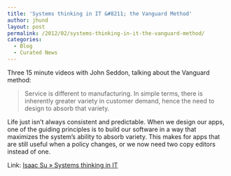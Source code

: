 ```yaml
---
title: 'Systems thinking in IT &#8211; the Vanguard Method'
author: jhund
layout: post
permalink: /2012/02/systems-thinking-in-it-the-vanguard-method/
categories:
  - Blog
  - Curated News
---
```

Three 15 minute videos with John Seddon, talking about the Vanguard method:

> Service is different to manufacturing. In simple terms, there is inherently greater variety in customer demand, hence the need to design to absorb that variety.

Life just isn&#8217;t always consistent and predictable. When we design our apps, one of the guiding principles is to build our software in a way that maximizes the system&#8217;s ability to absorb variety. This makes for apps that are still useful when a policy changes, or we now need two copy editors instead of one.

Link: [Isaac Su &raquo; Systems thinking in IT][1]

 [1]: http://bit.ly/yBtTsd